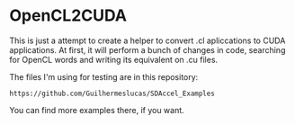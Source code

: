 # OpenCL2CUDA
This is just a attempt to create a helper to convert .cl
apliccations to CUDA applications. At first, it will perform
a bunch of changes in code, searching for OpenCL words and 
writing its equivalent on .cu files.

The files I'm using for testing are in this repository:

```
https://github.com/Guilhermeslucas/SDAccel_Examples
```

You can find more examples there, if you want.
